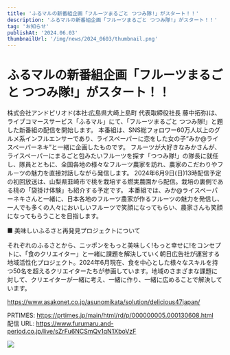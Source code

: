 ```yaml
---
title: 'ふるマルの新番組企画「フルーツまるごと つつみ隊!」がスタート！！'
description: 'ふるマルの新番組企画「フルーツまるごと つつみ隊!」がスタート！！'
tag: 'お知らせ'
publishAt: '2024.06.03'
thumbnailUrl: '/img/news/2024_0603/thumbnail.png'
---
```


# ふるマルの新番組企画「フルーツまるごと つつみ隊!」がスタート！！

株式会社アンドピリオド(本社:広島県大崎上島町 代表取締役社⻑ 藤中拓弥)は、ライブコマースサービス「ふるマル」にて、「フルーツまるごと つつみ隊!」と題した新番組の配信を開始します。 本番組は、SNS総フォロワー60万人以上のグルメ系インフルエンサーであり、ライスペーパーに恋をした女の子“みか@ライスペーパーネキ”と一緒に企画したものです。 フルーツが大好きなみかさんが、ライスペーパーにまるごと包みたいフルーツを探す「つつみ隊!」の隊⻑に就任し、隊員とともに、全国各地の様々なフルーツ農家を訪れ、農家のこだわりやフルーツの魅力を直接対話しながら発信します。 2024年6月9日(日)13時配信予定の初回放送は、山梨県韮崎市で桃を栽培する燃実農園から配信。栽培の裏側である桃の「袋掛け体験」も紹介する予定です。 本番組では、みか@ライスペーパーネキさんと一緒に、日本各地のフルーツ農家が作るフルーツの魅力を発信し、一人でも多くの人々においしいフルーツで笑顔になってもらい、農家さんも笑顔になってもらうことを目指します。

■ 美味しいふるさと再発見プロジェクトについて

それぞれのふるさとから、ニッポンをもっと美味しく!もっと幸せに!をコンセプトに、「食のクリエイター」と一緒に課題を解決していく朝日広告社が運営する地域活性化プロジェクト。2024年6月現在、食を中心とした様々なスキルを持つ50名を超えるクリエイターたちが参画しています。地域のさまざまな課題に対して、クリエイターが一緒に考え、一緒に作り、一緒に広めることで解決しています。

https://www.asakonet.co.jp/asunomikata/solution/delicious47japan/

PRTIMES: https://prtimes.jp/main/html/rd/p/000000005.000130608.html  
配信 URL: https://www.furumaru.and-period.co.jp/live/sZrFu6NCSmQv1qN1XboVzF

![](/img/news/2024_0603/content.jpg)
